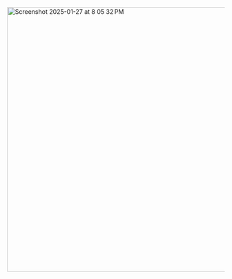 <img width="613" alt="Screenshot 2025-01-27 at 8 05 32 PM" src="https://github.com/user-attachments/assets/6ac9ba28-6887-451c-a63d-2a3ef7a42257" />
